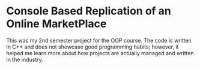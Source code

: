 # Console Based Replication of an Online MarketPlace
This was my 2nd semester project for the OOP course. The code is written in C++ and does not showcase good programming habits; however, it helped me learn more about how projects are actually managed and written in the industry.
